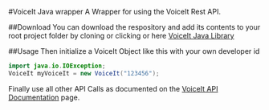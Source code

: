 #VoiceIt Java wrapper
A Wrapper for using the VoiceIt Rest API.

##Download
You can download the respository and add its contents to your root project folder by cloning or clicking or here [VoiceIt Java Library](https://github.com/voiceittech/voiceit-java/archive/master.zip)

##Usage
Then initialize a VoiceIt Object like this with your own developer id
```java
import java.io.IOException;
VoiceIt myVoiceIt = new VoiceIt("123456");
```
Finally use all other API Calls as documented on the [VoiceIt API Documentation](https://siv.voiceprintportal.com/getstarted.jsp#apidocs) page.
